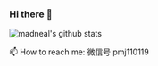 ### Hi there 👋
![madneal's github stats](https://github-readme-stats.vercel.app/api?username=pmj110119&show_icons=true&theme=radical)


📫 How to reach me:   微信号 pmj110119

<!--
**pmj110119/pmj110119** is a ✨ _special_ ✨ repository because its `README.md` (this file) appears on your GitHub profile.


Here are some ideas to get you started:

- 🔭 I’m currently working on ...
- 🌱 I’m currently learning ...
- 👯 I’m looking to collaborate on ...
- 🤔 I’m looking for help with ...
- 💬 Ask me about ...
- 📫 How to reach me: 微信号pmj110119
- 😄 Pronouns: ...
- ⚡ Fun fact: ...
-->
